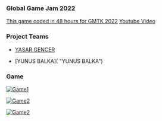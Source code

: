 ### Global Game Jam 2022
[This game coded in 48 hours for GMTK 2022](https://benyasar.itch.io/randomlab) 
[Youtube Video](https://www.youtube.com/watch?v=vXtgUScJcGc "Game Video")
### Project Teams

- 	[YAŞAR GENÇER](https://github.com/YasarGencer "YAŞAR GENÇER")

- 	[YUNUS BALKA]( "YUNUS BALKA")

### Game

[![Game1](https://yasargencer.github.io/img/RandomLab03.jpg "Game1")](https://benyasar.itch.io/randomlab "Game1")

[![Game2](https://yasargencer.github.io/img/RandomLab01.jpg "Game1")](https://benyasar.itch.io/randomlab "Game2")

[![Game2](https://yasargencer.github.io/img/RandomLab02.jpg "Game1")](https://benyasar.itch.io/randomlab "Game3")

